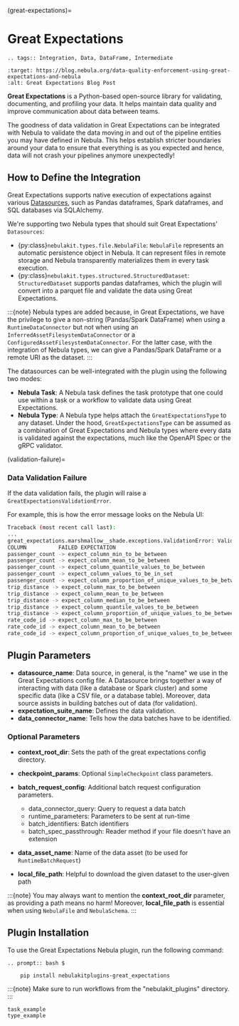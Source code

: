 (great-expectations)=

# Great Expectations

```{eval-rst}
.. tags:: Integration, Data, DataFrame, Intermediate
```

```{image} https://img.shields.io/badge/Blog-Great%20Expectations-blue?style=for-the-badge
:target: https://blog.nebula.org/data-quality-enforcement-using-great-expectations-and-nebula
:alt: Great Expectations Blog Post
```

**Great Expectations** is a Python-based open-source library for validating, documenting, and profiling your data.
It helps maintain data quality and improve communication about data between teams.

The goodness of data validation in Great Expectations can be integrated with Nebula to validate the data moving in and out of
the pipeline entities you may have defined in Nebula. This helps establish stricter boundaries around your data to
ensure that everything is as you expected and hence, data will not crash your pipelines anymore unexpectedly!

## How to Define the Integration

Great Expectations supports native execution of expectations against various [Datasources](https://docs.greatexpectations.io/docs/terms/datasource/),
such as Pandas dataframes, Spark dataframes, and SQL databases via SQLAlchemy.

We're supporting two Nebula types that should suit Great Expectations' `Datasources`:

- {py:class}`nebulakit.types.file.NebulaFile`: `NebulaFile` represents an automatic persistence object in Nebula.
  It can represent files in remote storage and Nebula transparently materializes them in every task execution.
- {py:class}`nebulakit.types.structured.StructuredDataset`: `StructuredDataset` supports pandas dataframes, which the plugin will convert into a parquet file and validate the data using Great Expectations.

:::{note}
Nebula types are added because, in Great Expectations, we have the privilege to give a non-string (Pandas/Spark DataFrame) when using a
`RuntimeDataConnector`
but not when using an
`InferredAssetFilesystemDataConnector`
or a
`ConfiguredAssetFilesystemDataConnector`.
For the latter case, with the integration of Nebula types, we can give a Pandas/Spark DataFrame or a remote URI as the dataset.
:::

The datasources can be well-integrated with the plugin using the following two modes:

- **Nebula Task**: A Nebula task defines the task prototype that one could use within a task or a workflow to validate data using Great Expectations.
- **Nebula Type**: A Nebula type helps attach the `GreatExpectationsType` to any dataset.
  Under the hood, `GreatExpectationsType` can be assumed as a combination of Great Expectations and Nebula types where every data is validated against the expectations, much like the OpenAPI Spec or the gRPC validator.

(validation-failure)=

### Data Validation Failure

If the data validation fails, the plugin will raise a `GreatExpectationsValidationError`.

For example, this is how the error message looks on the Nebula UI:

```bash
Traceback (most recent call last):
...
great_expectations.marshmallow__shade.exceptions.ValidationError: Validation failed!
COLUMN          FAILED EXPECTATION
passenger_count -> expect_column_min_to_be_between
passenger_count -> expect_column_mean_to_be_between
passenger_count -> expect_column_quantile_values_to_be_between
passenger_count -> expect_column_values_to_be_in_set
passenger_count -> expect_column_proportion_of_unique_values_to_be_between
trip_distance -> expect_column_max_to_be_between
trip_distance -> expect_column_mean_to_be_between
trip_distance -> expect_column_median_to_be_between
trip_distance -> expect_column_quantile_values_to_be_between
trip_distance -> expect_column_proportion_of_unique_values_to_be_between
rate_code_id -> expect_column_max_to_be_between
rate_code_id -> expect_column_mean_to_be_between
rate_code_id -> expect_column_proportion_of_unique_values_to_be_between
```

## Plugin Parameters

- **datasource_name**: Data source, in general, is the "name" we use in the Great Expectations config file.
  A Datasource brings together a way of interacting with data (like a database or Spark cluster) and some specific data
  (like a CSV file, or a database table). Moreover, data source assists in building batches out of data (for validation).
- **expectation_suite_name**: Defines the data validation.
- **data_connector_name**: Tells how the data batches have to be identified.

### Optional Parameters

- **context_root_dir**: Sets the path of the great expectations config directory.

- **checkpoint_params**: Optional `SimpleCheckpoint` class parameters.

- **batch_request_config**: Additional batch request configuration parameters.

  - data_connector_query: Query to request a data batch
  - runtime_parameters: Parameters to be sent at run-time
  - batch_identifiers: Batch identifiers
  - batch_spec_passthrough: Reader method if your file doesn't have an extension

- **data_asset_name**: Name of the data asset (to be used for `RuntimeBatchRequest`)

- **local_file_path**: Helpful to download the given dataset to the user-given path

:::{note}
You may always want to mention the **context_root_dir** parameter, as providing a path means no harm!
Moreover, **local_file_path** is essential when using `NebulaFile` and `NebulaSchema`.
:::

## Plugin Installation

To use the Great Expectations Nebula plugin, run the following command:

```{eval-rst}
.. prompt:: bash $

    pip install nebulakitplugins-great_expectations
```

:::{note}
Make sure to run workflows from the "nebulakit_plugins" directory.
:::

```{auto-examples-toc}
task_example
type_example
```
